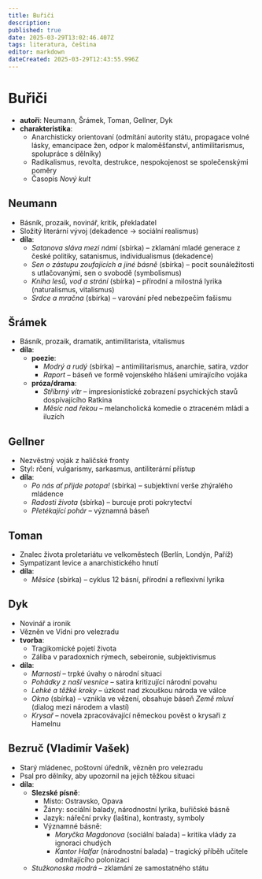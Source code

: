 ```yaml
---
title: Buřiči
description: 
published: true
date: 2025-03-29T13:02:46.407Z
tags: literatura, čeština
editor: markdown
dateCreated: 2025-03-29T12:43:55.996Z
---
```


# Buřiči
- **autoři**: Neumann, Šrámek, Toman, Gellner, Dyk  
- **charakteristika**:  
  - Anarchisticky orientovaní (odmítání autority státu, propagace volné lásky, emancipace žen, odpor k maloměšťanství, antimilitarismus, spolupráce s dělníky)  
  - Radikalismus, revolta, destrukce, nespokojenost se společenskými poměry  
  - Časopis *Nový kult*  

## Neumann  
- Básník, prozaik, novinář, kritik, překladatel  
- Složitý literární vývoj (dekadence → sociální realismus)  
- **díla**:  
  - *Satanova sláva mezi námi* (sbírka) – zklamání mladé generace z české politiky, satanismus, individualismus (dekadence)  
  - *Sen o zástupu zoufajících a jiné básně* (sbírka) – pocit sounáležitosti s utlačovanými, sen o svobodě (symbolismus)  
  - *Kniha lesů, vod a strání* (sbírka) – přírodní a milostná lyrika (naturalismus, vitalismus)  
  - *Srdce a mračna* (sbírka) – varování před nebezpečím fašismu  

## Šrámek  
- Básník, prozaik, dramatik, antimilitarista, vitalismus  
- **díla**:  
  - **poezie**:  
    - *Modrý a rudý* (sbírka) – antimilitarismus, anarchie, satira, vzdor  
    - *Raport* – báseň ve formě vojenského hlášení umírajícího vojáka  
  - **próza/drama**:  
    - *Stříbrný vítr* – impresionistické zobrazení psychických stavů dospívajícího Ratkina  
    - *Měsíc nad řekou* – melancholická komedie o ztraceném mládí a iluzích  

## Gellner  
- Nezvěstný voják z haličské fronty  
- Styl: rčení, vulgarismy, sarkasmus, antiliterární přístup  
- **díla**:  
  - *Po nás ať přijde potopa!* (sbírka) – subjektivní verše zhýralého mládence  
  - *Radosti života* (sbírka) – burcuje proti pokrytectví  
  - *Přetékající pohár* – významná báseň  

## Toman  
- Znalec života proletariátu ve velkoměstech (Berlín, Londýn, Paříž)  
- Sympatizant levice a anarchistického hnutí  
- **díla**:  
  - *Měsíce* (sbírka) – cyklus 12 básní, přírodní a reflexivní lyrika  

## Dyk  
- Novinář a ironik  
- Vězněn ve Vídni pro velezradu  
- **tvorba**:  
  - Tragikomické pojetí života  
  - Záliba v paradoxních rýmech, sebeironie, subjektivismus  
- **díla**:  
  - *Marnosti* – trpké úvahy o národní situaci  
  - *Pohádky z naší vesnice* – satira kritizující národní povahu  
  - *Lehké a těžké kroky* – úzkost nad zkouškou národa ve válce  
  - *Okno* (sbírka) – vznikla ve vězení, obsahuje báseň *Země mluví* (dialog mezi národem a vlastí)  
  - *Krysař* – novela zpracovávající německou pověst o krysaři z Hamelnu  

## Bezruč (Vladimír Vašek)  
- Starý mládenec, poštovní úředník, vězněn pro velezradu  
- Psal pro dělníky, aby upozornil na jejich těžkou situaci  
- **díla**:  
  - **Slezské písně**:  
    - Místo: Ostravsko, Opava  
    - Žánry: sociální balady, národnostní lyrika, buřičské básně  
    - Jazyk: nářeční prvky (laština), kontrasty, symboly  
    - Významné básně:  
      - *Maryčka Magdonova* (sociální balada) – kritika vlády za ignoraci chudých  
      - *Kantor Halfar* (národnostní balada) – tragický příběh učitele odmítajícího polonizaci  
  - *Stužkonoska modrá* – zklamání ze samostatného státu  